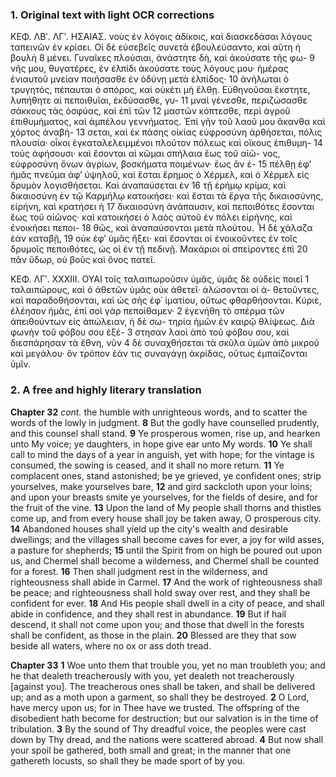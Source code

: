 ### 1. Original text with light OCR corrections

ΚΕΦ. ΛΒʹ. ΛΓʹ. ΗΣΑΙΑΣ.
νοὺς ἐν λόγοις ἀδίκοις, καὶ διασκεδάσαι λόγους ταπεινῶν ἐν
κρίσει. Οἱ δὲ εὐσεβεῖς συνετὰ ἐβουλεύσαντο, καὶ αὕτη ἡ βουλὴ 8
μένει. Γυναῖκες πλούσιαι, ἀνάστητε δὴ, καὶ ἀκούσατε τῆς φω- 9
νῆς μου, θυγατέρες, ἐν ἐλπίδι ἀκούσατε τοὺς λόγους μου·
ἡμέρας ἐνιαυτοῦ μνείαν ποιήσασθε ἐν ὀδύνῃ μετὰ ἐλπίδος· 10
ἀνήλωται ὁ τρυγητὸς, πέπαυται ὁ σπόρος, καὶ οὐκέτι μὴ ἔλθῃ.
Εὐθηνοῦσαι ἔκστητε, λυπήθητε αἱ πεποιθυῖαι, ἐκδύσασθε, γυ- 11
μναὶ γένεσθε, περιζώσασθε σάκκους τὰς ὀσφύας, καὶ ἐπὶ τῶν 12
μαστῶν κόπτεσθε, περὶ ἀγροῦ ἐπιθυμήματος, καὶ ἀμπέλου
γεννήματος. Ἐπὶ γῆν τοῦ λαοῦ μου ἄκανθα καὶ χόρτος ἀναβή- 13
σεται, καὶ ἐκ πάσης οἰκίας εὐφροσύνη ἀρθήσεται, πόλις πλουσία·
οἶκοι ἐγκαταλελειμμένοι πλοῦτον πόλεως καὶ οἴκους ἐπιθυμη- 14
τοὺς ἀφήσουσι· καὶ ἔσονται αἱ κῶμαι σπήλαια ἕως τοῦ αἰῶ-
νος, εὐφροσύνη ὄνων ἀγρίων, βοσκήματα ποιμένων· ἕως ἂν ἐ- 15
πέλθῃ ἐφ’ ἡμᾶς πνεῦμα ἀφ’ ὑψηλοῦ, καὶ ἔσται ἔρημος ὁ Χέρμελ,
καὶ ὁ Χέρμελ εἰς δρυμὸν λογισθήσεται. Καὶ ἀναπαύσεται ἐν 16
τῇ ἐρήμῳ κρίμα, καὶ δικαιοσύνη ἐν τῷ Καρμήλῳ κατοικήσει·
καὶ ἔσται τὰ ἔργα τῆς δικαιοσύνης, εἰρήνη, καὶ κρατήσει ἡ 17
δικαιοσύνη ἀνάπαυσιν, καὶ πεποιθότες ἔσονται ἕως τοῦ αἰῶνος·
καὶ κατοικήσει ὁ λαὸς αὐτοῦ ἐν πόλει εἰρήνης, καὶ ἐνοικήσει πεποι- 18
θῶς, καὶ ἀναπαύσονται μετὰ πλούτου. Ἦ δὲ χάλαζα ἐὰν καταβῇ, 19
οὐκ ἐφ’ ὑμᾶς ἥξει· καὶ ἔσονται οἱ ἐνοικοῦντες ἐν τοῖς δρυμοῖς
πεποιθότες, ὡς οἱ ἐν τῇ πεδινῇ. Μακάριοι οἱ σπείροντες ἐπὶ 20
πᾶν ὕδωρ, οὐ βοῦς καὶ ὄνος πατεῖ.

ΚΕΦ. ΛΓʹ. XXXIII.
ΟΥΑΙ τοῖς ταλαιπωροῦσιν ὑμᾶς, ὑμᾶς δὲ οὐδεὶς ποιεῖ 1
ταλαιπώρους, καὶ ὁ ἀθετῶν ὑμᾶς οὐκ ἀθετεῖ· ἁλώσονται οἱ ἀ-
θετοῦντες, καὶ παραδοθήσονται, καὶ ὡς σὴς ἐφ᾽ ἱματίου, οὕτως
φθαρθήσονται. Κύριε, ἐλέησον ἡμᾶς, ἐπὶ σοὶ γὰρ πεποίθαμεν· 2
ἐγενήθη τὸ σπέρμα τῶν ἀπειθούντων εἰς ἀπώλειαν, ἡ δὲ σω-
τηρία ἡμῶν ἐν καιρῷ θλίψεως. Διὰ φωνὴν τοῦ φόβου σου ἐξέ- 3
στησαν λαοὶ ἀπὸ τοῦ φόβου σου, καὶ διεσπάρησαν τὰ ἔθνη, νῦν 4
δὲ συναχθήσεται τὰ σκῦλα ὑμῶν ἀπὸ μικροῦ καὶ μεγάλου· ὃν
τρόπον ἐάν τις συναγάγῃ ἀκρίδας, οὕτως ἐμπαίζονται ὑμῖν.

### 2. A free and highly literary translation

**Chapter 32**
*cont.* the humble with unrighteous words, and to scatter the words of the lowly in judgment.
**8** But the godly have counselled prudently, and this counsel shall stand.
**9** Ye prosperous women, rise up, and hearken unto My voice; ye daughters, in hope give ear unto My words.
**10** Ye shall call to mind the days of a year in anguish, yet with hope; for the vintage is consumed, the sowing is ceased, and it shall no more return.
**11** Ye complacent ones, stand astonished; be ye grieved, ye confident ones; strip yourselves, make yourselves bare,
**12** and gird sackcloth upon your loins; and upon your breasts smite ye yourselves, for the fields of desire, and for the fruit of the vine.
**13** Upon the land of My people shall thorns and thistles come up, and from every house shall joy be taken away, O prosperous city.
**14** Abandoned houses shall yield up the city's wealth and desirable dwellings; and the villages shall become caves for ever, a joy for wild asses, a pasture for shepherds;
**15** until the Spirit from on high be poured out upon us, and Chermel shall become a wilderness, and Chermel shall be counted for a forest.
**16** Then shall judgment rest in the wilderness, and righteousness shall abide in Carmel.
**17** And the work of righteousness shall be peace; and righteousness shall hold sway over rest, and they shall be confident for ever.
**18** And His people shall dwell in a city of peace, and shall abide in confidence, and they shall rest in abundance.
**19** But if hail descend, it shall not come upon you; and those that dwell in the forests shall be confident, as those in the plain.
**20** Blessed are they that sow beside all waters, where no ox or ass doth tread.

**Chapter 33**
**1** Woe unto them that trouble you, yet no man troubleth you; and he that dealeth treacherously with you, yet dealeth not treacherously [against you]. The treacherous ones shall be taken, and shall be delivered up; and as a moth upon a garment, so shall they be destroyed.
**2** O Lord, have mercy upon us; for in Thee have we trusted. The offspring of the disobedient hath become for destruction; but our salvation is in the time of tribulation.
**3** By the sound of Thy dreadful voice, the peoples were cast down by Thy dread, and the nations were scattered abroad.
**4** But now shall your spoil be gathered, both small and great; in the manner that one gathereth locusts, so shall they be made sport of by you.